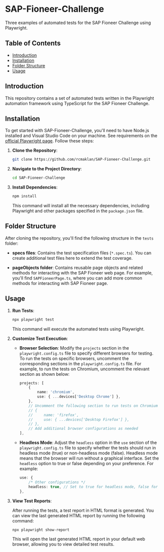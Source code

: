# SAP-Fioneer-Challenge
Three examples of automated tests for the SAP Fioneer Challenge using Playwright.

## Table of Contents

- [Introduction](#introduction)
- [Installation](#installation)
- [Folder Structure](#folder-structure)
- [Usage](#usage)

## Introduction

This repository contains a set of automated tests written in the Playwright automation framework using TypeScript for the SAP Fioneer Challenge.

## Installation

To get started with SAP-Fioneer-Challenge, you'll need to have Node.js installed and Visual Studio Code on your machine. See requirements on the [official Playwright page](https://playwright.dev/docs/intro#system-requirements). Follow these steps:


1. **Clone the Repository**: 
    ```bash
    git clone https://github.com/rcmaklan/SAP-Fioneer-Challenge.git
    ```

2. **Navigate to the Project Directory**:
    ```bash
    cd SAP-Fioneer-Challenge
    ```

3. **Install Dependencies**:
    ```bash
    npm install
    ```

    This command will install all the necessary dependencies, including Playwright and other packages specified in the `package.json` file.

## Folder Structure

After cloning the repository, you'll find the following structure in the `tests` folder:

- **specs files**: Contains the test specification files (`*.spec.ts`). You can create additional test files here to extend the test coverage.
  
- **pageObjects folder**: Contains reusable page objects and related methods for interacting with the SAP Fioneer web page. For example, you'll find `SAPFioneerPage.ts`, where you can add more common methods for interacting with SAP Fioneer page.


## Usage

1. **Run Tests**:
    ```bash
    npx playwright test
    ```

    This command will execute the automated tests using Playwright.

2. **Customize Test Execution**:

    - **Browser Selection**: Modify the `projects` section in the `playwright.config.ts` file to specify different browsers for testing. To run the tests on specific browsers, uncomment the corresponding sections in the `playwright.config.ts` file. For example, to run the tests on Chromium, uncomment the relevant section as shown below:

        ```typescript
        projects: [
            {
                name: 'chromium',
                use: { ...devices['Desktop Chrome'] },
            },
            // Uncomment the following section to run tests on Chromium
            // {
            //     name: 'firefox',
            //     use: { ...devices['Desktop Firefox'] },
            // },
            // Add additional browser configurations as needed
        ],
        ```

    - **Headless Mode**: Adjust the `headless` option in the `use` section of the `playwright.config.ts` file to specify whether the tests should run in headless mode (true) or non-headless mode (false). Headless mode means that the browser will run without a graphical interface. Set the `headless` option to true or false depending on your preference. For example:

        ```typescript
        use: {
            /* Other configurations */
            headless: true, // Set to true for headless mode, false for non-headless mode
        },
        ```

3. **View Test Reports**:

    After running the tests, a test report in HTML format is generated. You can view the last generated HTML report by running the following command:

    ```bash
    npx playwright show-report
    ```

    This will open the last generated HTML report in your default web browser, allowing you to view detailed test results.


